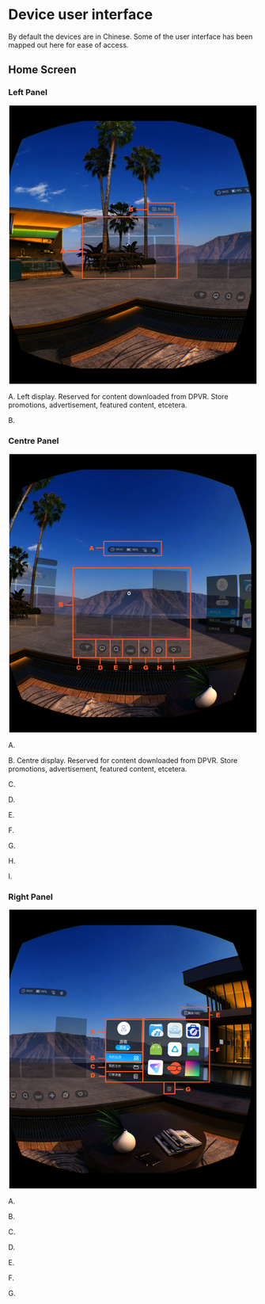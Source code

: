 # Device user interface

By default the devices are in Chinese. Some of the user interface has been mapped out here for ease of access.

## Home Screen 

### Left Panel

<p align="center">
  <img alt="Left of the home screen"  width="500px" src="assets/HomeScreenL.png">
</p>

A. Left display. Reserved for content downloaded from DPVR. Store promotions, advertisement, featured content, etcetera.

B. 

### Centre Panel

<p align="center">
  <img alt="Centre of the home screen"  width="500px" src="assets/HomeScreenC.png">
</p>

A. 

B. Centre display. Reserved for content downloaded from DPVR. Store promotions, advertisement, featured content, etcetera.

C. 

D. 

E. 

F. 

G. 

H. 

I. 

### Right Panel

<p align="center">
  <img alt="Right of the home screen"  width="500px" src="assets/HomeScreenR.png">
</p>

A. 

B. 

C. 

D. 

E. 

F. 

G. 

